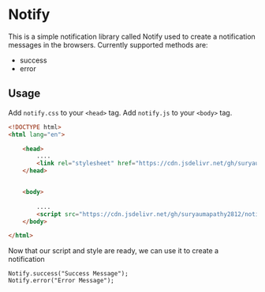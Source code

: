 # Notify

This is a simple notification library called Notify used to create a notification messages in the browsers.
Currently supported methods are:

* success
* error

## Usage

Add `notify.css` to your `<head>` tag.
Add `notify.js` to your `<body>` tag.

```HTML
<!DOCTYPE html>
<html lang="en">

    <head>
        ....
        <link rel="stylesheet" href="https://cdn.jsdelivr.net/gh/suryaumapathy2812/notify__js/notify.css">
    </head>


    <body>
        
        ....
        <script src="https://cdn.jsdelivr.net/gh/suryaumapathy2812/notify__js/notify.js"> </script>
    </body>

</html>
```

Now that our script and style are ready, we can use it to create a notification

```JS
Notify.success("Success Message");
Notify.error("Error Message");
```
